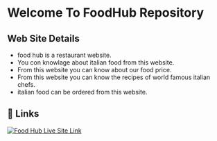 # Welcome To FoodHub Repository
## Web Site Details

* food hub is a restaurant website.
* You con knowlage about italian food from this website.
* From this website you can know about our food price.
* From this website you can know the recipes of world famous italian chefs.
* italian food can be ordered from this website.
## 🔗 Links
[![Food Hub Live Site Link](https://img.shields.io/badge/my_portfolio-000?style=for-the-badge&logo=ko-fi&logoColor=white)](https://silver-mooncake-9b2713.netlify.app/)
